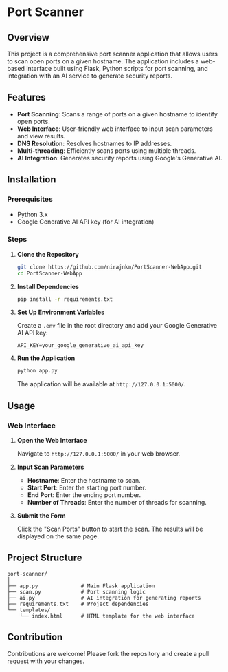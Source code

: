 # Port Scanner

## Overview

This project is a comprehensive port scanner application that allows users to scan open ports on a given hostname. The application includes a web-based interface built using Flask, Python scripts for port scanning, and integration with an AI service to generate security reports. 

## Features

- **Port Scanning**: Scans a range of ports on a given hostname to identify open ports.
- **Web Interface**: User-friendly web interface to input scan parameters and view results.
- **DNS Resolution**: Resolves hostnames to IP addresses.
- **Multi-threading**: Efficiently scans ports using multiple threads.
- **AI Integration**: Generates security reports using Google's Generative AI.

## Installation

### Prerequisites

- Python 3.x
- Google Generative AI API key (for AI integration)

### Steps

1. **Clone the Repository**

    ```bash
    git clone https://github.com/nirajnkm/PortScanner-WebApp.git
    cd PortScanner-WebApp
    ```
    
2. **Install Dependencies**

    ```bash
    pip install -r requirements.txt
    ```

3. **Set Up Environment Variables**

    Create a `.env` file in the root directory and add your Google Generative AI API key:

    ```env
    API_KEY=your_google_generative_ai_api_key
    ```

4. **Run the Application**

    ```bash
    python app.py
    ```

    The application will be available at `http://127.0.0.1:5000/`.

## Usage

### Web Interface

1. **Open the Web Interface**

    Navigate to `http://127.0.0.1:5000/` in your web browser.

2. **Input Scan Parameters**

    - **Hostname**: Enter the hostname to scan.
    - **Start Port**: Enter the starting port number.
    - **End Port**: Enter the ending port number.
    - **Number of Threads**: Enter the number of threads for scanning.

3. **Submit the Form**

    Click the "Scan Ports" button to start the scan. The results will be displayed on the same page.

## Project Structure

```
port-scanner/
│
├── app.py              # Main Flask application
├── scan.py             # Port scanning logic
├── ai.py               # AI integration for generating reports
├── requirements.txt    # Project dependencies
└── templates/
    └── index.html      # HTML template for the web interface

```

## Contribution

Contributions are welcome! Please fork the repository and create a pull request with your changes.

